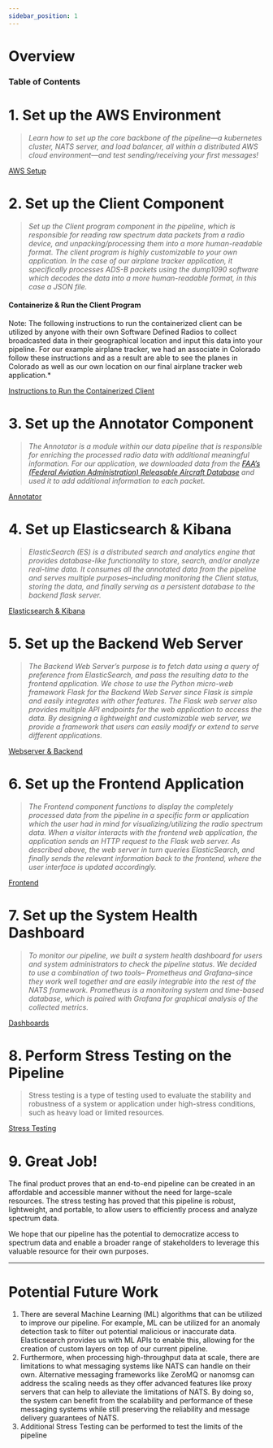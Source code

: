 ```yaml
---
sidebar_position: 1
---
```


# Overview

### Table of Contents

# 1. Set up the AWS Environment

> *Learn how to set up the core backbone of the pipeline—a kubernetes cluster, NATS server, and load balancer, all within a distributed AWS cloud environment—and test sending/receiving your first messages!*
> 

[AWS Setup](./aws)

# 2. Set up the Client Component

> *Set up the Client program component in the pipeline, which is responsible for reading raw spectrum data packets from a radio device, and unpacking/processing them into a more human-readable format. The client program is highly customizable to your own application. In the case of our airplane tracker application, it specifically processes ADS-B packets using the dump1090 software which decodes the data into a more human-readable format, in this case a JSON file.*
> 

#### Containerize & Run the Client Program

 Note: The following instructions to run the containerized client can be utilized by anyone with their own Software Defined Radios to collect broadcasted data in their geographical location and input this data into your pipeline. For our example airplane tracker, we had an associate in Colorado follow these instructions and as a result are able to see the planes in Colorado as well as our own location on our final airplane tracker web application.* 

[Instructions to Run the Containerized Client](./client)

# 3. Set up the Annotator Component

> *The Annotator is a module within our data pipeline that is responsible for enriching the processed radio data with additional meaningful information. For our application, we downloaded data from the [FAA’s (Federal Aviation Administration) Releasable Aircraft Database](https://www.faa.gov/licenses_certificates/aircraft_certification/aircraft_registry/releasable_aircraft_download) and used it to add additional information to each packet.*
> 

[Annotator](./annotator)

# 4. Set up Elasticsearch & Kibana

> *ElasticSearch (ES) is a distributed search and analytics engine that provides database-like functionality to store, search, and/or analyze real-time data. It consumes all the annotated data from the pipeline and serves multiple purposes–including monitoring the Client status, storing the data, and finally serving as a persistent database to the backend flask server.*
> 

[Elasticsearch & Kibana](./elastic)

# 5. Set up the Backend Web Server

> *The Backend Web Server’s purpose is to fetch data using a query of preference from ElasticSearch, and pass the resulting data to the frontend application. We chose to use the Python micro-web framework Flask for the Backend Web Server since Flask is simple and easily integrates with other features. The Flask web server also provides multiple API endpoints for the web application to access the data. By designing a lightweight and customizable web server, we provide a framework that users can easily modify or extend to serve different applications.*
> 

[Webserver & Backend](./backend)

# 6. Set up the Frontend Application

> *The Frontend component functions to display the completely processed data from the pipeline in a specific form or application which the user had in mind for visualizing/utilizing the radio spectrum data. When a visitor interacts with the frontend web application, the application sends an HTTP request to the Flask web server. As described above, the web server in turn queries ElasticSearch, and finally sends the relevant information back to the frontend, where the user interface is updated accordingly.*
> 

[Frontend](./frontend)

# 7. Set up the System Health Dashboard

> *To monitor our pipeline, we built a system health dashboard for users and system administrators to check the pipeline status. We decided to use a combination of two tools– Prometheus and Grafana–since they work well together and are easily integrable into the rest of the NATS framework. Prometheus is a monitoring system and time-based database, which is paired with Grafana for graphical analysis of the collected metrics.*
> 

[Dashboards](./dashboard)

# 8. Perform Stress Testing on the Pipeline

> Stress testing is a type of testing used to evaluate the stability and robustness of a system or application under high-stress conditions, such as heavy load or limited resources.
> 

[Stress Testing](./stress_test)

# 9. Great Job!

The final product proves that an end-to-end pipeline can be created in an affordable and accessible manner without the need for large-scale resources. The stress testing has proved that this pipeline is robust, lightweight, and portable, to allow users to efficiently process and analyze spectrum data. 

We hope that our pipeline has the potential to democratize access to spectrum data and enable a broader range of stakeholders to leverage this valuable resource for their own purposes.

---

# Potential Future Work

1. There are several Machine Learning (ML) algorithms that can be utilized to improve our pipeline. For example, ML can be utilized for an anomaly detection task to filter out potential malicious or inaccurate data. Elasticsearch provides us with ML APIs to enable this, allowing for the creation of custom layers on top of our current pipeline.
2. Furthermore, when processing high-throughput data at scale, there are limitations to what messaging systems like NATS can handle on their own. Alternative messaging frameworks like ZeroMQ or nanomsg can address the scaling needs as they offer advanced features like proxy servers that can help to alleviate the limitations of NATS. By doing so, the system can benefit from the scalability and performance of these messaging systems while still preserving the reliability and message delivery guarantees of NATS.
3. Additional Stress Testing can be performed to test the limits of the pipeline
